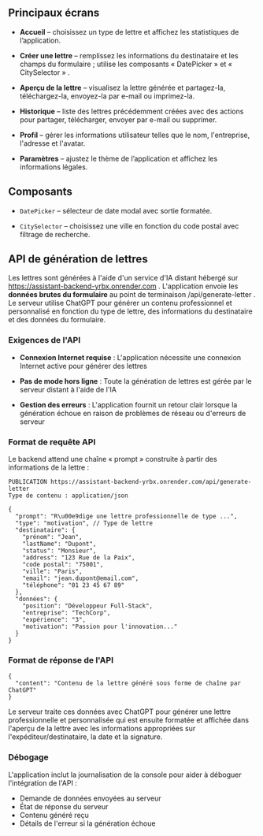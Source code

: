 ## Principaux écrans

* **Accueil** – choisissez un type de lettre et affichez les statistiques de l’application.
 
* **Créer une lettre** – remplissez les informations du destinataire et les champs du formulaire ; utilise les composants « DatePicker » et « CitySelector » .
 
* **Aperçu de la lettre** – visualisez la lettre générée et partagez-la, téléchargez-la, envoyez-la par e-mail ou imprimez-la.
 
* **Historique** – liste des lettres précédemment créées avec des actions pour partager, télécharger, envoyer par e-mail ou supprimer.
 
* **Profil** – gérer les informations utilisateur telles que le nom, l'entreprise, l'adresse et l'avatar.
 
* **Paramètres** – ajustez le thème de l’application et affichez les informations légales.
 

## Composants

* `DatePicker` – sélecteur de date modal avec sortie formatée.
 
* `CitySelector` – choisissez une ville en fonction du code postal avec filtrage de recherche.
 

## API de génération de lettres

Les lettres sont générées à l'aide d'un service d'IA distant hébergé sur https://assistant-backend-yrbx.onrender.com . L'application envoie les **données brutes du formulaire** au point de terminaison /api/generate-letter . Le serveur utilise ChatGPT pour générer un contenu professionnel et personnalisé en fonction du type de lettre, des informations du destinataire et des données du formulaire.

### Exigences de l'API

- **Connexion Internet requise** : L'application nécessite une connexion Internet active pour générer des lettres
 
- **Pas de mode hors ligne** : Toute la génération de lettres est gérée par le serveur distant à l'aide de l'IA
 
- **Gestion des erreurs** : L'application fournit un retour clair lorsque la génération échoue en raison de problèmes de réseau ou d'erreurs de serveur
 

### Format de requête API

Le backend attend une chaîne « prompt » construite à partir des informations de la lettre :

```tapuscrit
PUBLICATION https://assistant-backend-yrbx.onrender.com/api/generate-letter
Type de contenu : application/json

{
  "prompt": "R\u00e9dige une lettre professionnelle de type ...",
  "type": "motivation", // Type de lettre
  "destinataire": {
    "prénom": "Jean",
    "lastName": "Dupont",
    "status": "Monsieur",
    "address": "123 Rue de la Paix",
    "code postal": "75001",
    "ville": "Paris",
    "email": "jean.dupont@email.com",
    "téléphone": "01 23 45 67 89"
  },
  "données": {
    "position": "Développeur Full-Stack",
    "entreprise": "TechCorp",
    "expérience": "3",
    "motivation": "Passion pour l'innovation..."
  }
}
```

### Format de réponse de l'API

```tapuscrit
{
  "content": "Contenu de la lettre généré sous forme de chaîne par ChatGPT"
}
```

Le serveur traite ces données avec ChatGPT pour générer une lettre professionnelle et personnalisée qui est ensuite formatée et affichée dans l'aperçu de la lettre avec les informations appropriées sur l'expéditeur/destinataire, la date et la signature.

### Débogage

L'application inclut la journalisation de la console pour aider à déboguer l'intégration de l'API :
- Demande de données envoyées au serveur
- État de réponse du serveur
- Contenu généré reçu
- Détails de l'erreur si la génération échoue
